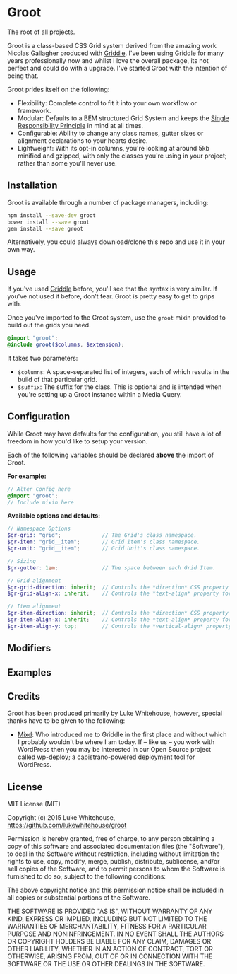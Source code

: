 # Groot
The root of all projects.

Groot is a class-based CSS Grid system derived from the amazing work Nicolas Gallagher produced with [Griddle](https://github.com/necolas/griddle). I've been using Griddle for many years professionally now and whilst I love the overall package, its not perfect and could do with a upgrade. I've started Groot with the intention of being that.

Groot prides itself on the following:

- Flexibility: Complete control to fit it into your own workflow or framework.
- Modular: Defaults to a BEM structured Grid System and keeps the [Single Responsibility Principle](https://en.wikipedia.org/wiki/Single_responsibility_principle) in mind at all times.
- Configurable: Ability to change any class names, gutter sizes or alignment declarations to your hearts desire.
- Lightweight: With its opt-in columns, you're looking at around 5kb minified and gzipped, with only the classes you're using in your project; rather than some you'll never use.

## Installation

Groot is available through a number of package managers, including:

```sh
npm install --save-dev groot
bower install --save groot
gem install --save groot
```

Alternatively, you could always download/clone this repo and use it in your own way.

## Usage

If you've used [Griddle](https://github.com/necolas/griddle) before, you'll see that the syntax is very similar. If you've not used it before, don't fear. Groot is pretty easy to get to grips with.

Once you've imported to the Groot system, use the `groot` mixin provided to build out the grids you need.

```scss
@import "groot";
@include groot($columns, $extension);
```

It takes two parameters:

- `$columns`: A space-separated list of integers, each of which results in the build of that particular grid.
- `$suffix`: The suffix for the class. This is optional and is intended when you're setting up a Groot instance within a Media Query.


## Configuration
While Groot may have defaults for the configuration, you still have a lot of freedom in how you'd like to setup your version.

Each of the following variables should be declared **above** the import of Groot.

**For example:**

```scss
// Alter Config here
@import "groot";
// Include mixin here
```

**Available options and defaults:**

```scss
// Namespace Options
$gr-grid: "grid";             // The Grid's class namespace.
$gr-item: "grid__item";       // Grid Item's class namespace.
$gr-unit: "grid__item";       // Grid Unit's class namespace.

// Sizing
$gr-gutter: 1em;              // The space between each Grid Item.

// Grid alignment
$gr-grid-direction: inherit;  // Controls the *direction* CSS property for the Grid.
$gr-grid-align-x: inherit;    // Controls the *text-align* property for the Grid.

// Item alignment
$gr-item-direction: inherit;  // Controls the *direction* CSS property for the Grid Item.
$gr-item-align-x: inherit;    // Controls the *text-align* property for the Grid Item.
$gr-item-align-y: top;        // Controls the *vertical-align* property for the Grid Item.
```

## Modifiers


## Examples


## Credits

Groot has been produced primarily by Luke Whitehouse, however, special thanks have to be given to the following:
- [Mixd](http://mixd.co.uk): Who introduced me to Griddle in the first place and without which I probably wouldn't be where I am today. If – like us – you work with WordPress then you may be interested in our Open Source project called [wp-deploy](https://github.com/Mixd/wp-deploy); a capistrano-powered deployment tool for WordPress.

## License

MIT License (MIT)

Copyright (c) 2015 Luke Whitehouse, https://github.com/lukewhitehouse/groot

Permission is hereby granted, free of charge, to any person obtaining a copy of this software and associated documentation files (the "Software"), to deal in the Software without restriction, including without limitation the rights to use, copy, modify, merge, publish, distribute, sublicense, and/or sell copies of the Software, and to permit persons to whom the Software is furnished to do so, subject to the following conditions:

The above copyright notice and this permission notice shall be included in all copies or substantial portions of the Software.

THE SOFTWARE IS PROVIDED "AS IS", WITHOUT WARRANTY OF ANY KIND, EXPRESS OR IMPLIED, INCLUDING BUT NOT LIMITED TO THE WARRANTIES OF MERCHANTABILITY, FITNESS FOR A PARTICULAR PURPOSE AND NONINFRINGEMENT. IN NO EVENT SHALL THE AUTHORS OR COPYRIGHT HOLDERS BE LIABLE FOR ANY CLAIM, DAMAGES OR OTHER LIABILITY, WHETHER IN AN ACTION OF CONTRACT, TORT OR OTHERWISE, ARISING FROM, OUT OF OR IN CONNECTION WITH THE SOFTWARE OR THE USE OR OTHER DEALINGS IN THE SOFTWARE.
